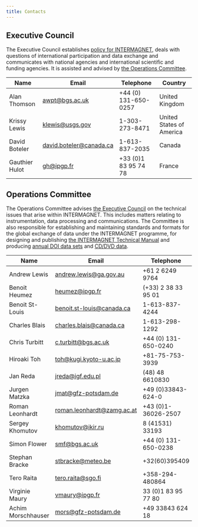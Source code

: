 ```yaml
---
title: Contacts
---
```


## Executive Council

The Executive Council establishes [policy for INTERMAGNET](/_includes/index/principles.html), deals with questions of international participation and data exchange and communicates with national agencies and international scientific and funding agencies. It is assisted and advised by [the Operations Committee](#operations-committee).

| Name |  Email | Telephone | Country |
|------|--------|-----------|---------|
| Alan Thomson | awpt@bgs.ac.uk | +44 (0) 131-650-0257 | United Kingdom |
| Krissy Lewis | klewis@usgs.gov | 1-303-273-8471 | United States of America |
| David Boteler | david.boteler@canada.ca | 1-613-837-2035 | Canada |
| Gauthier Hulot | gh@ipgp.fr | +33 (0)1 83 95 74 78 | France |

## Operations Committee

The Operations Committee advises [the Executive Council](#executive-council) on the technical issues that arise within INTERMAGNET. This includes matters relating to instrumentation, data processing and communications. The Committee is also responsible for establishing and maintaining standards and formats for the global exchange of data under the INTERMAGNET programme, for designing and publishing [the INTERMAGNET Technical Manual](/docs/Technical-Manual/technical_manual.pdf) and producing [annual DOI data sets](/data_conditions.md) and [CD/DVD data](http://www.intermagnet.org/data-donnee/cdrom/cddata-eng.php).

| Name |  Email | Telephone | Country |
|------|--------|-----------|---------|
| Andrew Lewis | andrew.lewis@ga.gov.au | +61 2 6249 9764 | Australia |
| Benoit Heumez | heumez@ipgp.fr | (+33) 2 38 33 95 01 | France |
| Benoit St-Louis | benoit.st-louis@canada.ca | 1-613-837-4244 | Canada |
| Charles Blais | charles.blais@canada.ca | 1-613-298-1292 | Canada |
| Chris Turbitt | c.turbitt@bgs.ac.uk | +44 (0) 131-650-0240 | United Kingdom |
| Hiroaki Toh | toh@kugi.kyoto-u.ac.jp | +81-75-753-3939 | Japan |
| Jan Reda | jreda@igf.edu.pl | (48) 48 6610830 | Poland |
| Jurgen Matzka | jmat@gfz-potsdam.de | +49 (0)33843-624-0 | Germany |
| Roman Leonhardt | roman.leonhardt@zamg.ac.at | +43 (0)1-36026-2507 | Austria |
| Sergey Khomutov | khomutov@ikir.ru | 8 (41531) 33193 | Russia |
| Simon Flower | smf@bgs.ac.uk | +44 (0) 131-650-0238 | United Kingdom |
| Stephan Bracke | stbracke@meteo.be | +32(60)395409 | Belgium |
| Tero Raita | tero.raita@sgo.fi | +358-294-480864 | Finland |
| Virginie Maury | vmaury@ipgp.fr | 33 (0)1 83 95 77 80	 | France |
| Achim Morschhauser | mors@gfz-potsdam.de | +49 33843 624 18 | Germany |
